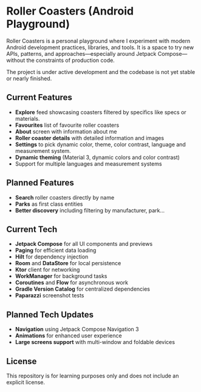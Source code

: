 # Roller Coasters (Android Playground)

Roller Coasters is a personal playground where I experiment with modern Android development practices, libraries, and tools. It is a space to try new APIs, patterns, and approaches—especially around Jetpack Compose—without the constraints of production code.

The project is under active development and the codebase is not yet stable or nearly finished.

## Current Features
- **Explore** feed showcasing coasters filtered by specifics like specs or materials.
- **Favourites** list of favourite roller coasters
- **About** screen with information about me
- **Roller coaster details** with detailed information and images
- **Settings** to pick dynamic color, theme, color contrast, language and measurement system.
- **Dynamic theming** (Material 3, dynamic colors and color contrast)
- Support for multiple languages and measurement systems

## Planned Features
- **Search** roller coasters directly by name
- **Parks** as first class entities
- **Better discovery** including filtering by manufacturer, park...

## Current Tech
- **Jetpack Compose** for all UI components and previews
- **Paging** for efficient data loading
- **Hilt** for dependency injection
- **Room** and **DataStore** for local persistence
- **Ktor** client for networking
- **WorkManager** for background tasks
- **Coroutines** and **Flow** for asynchronous work
- **Gradle Version Catalog** for centralized dependencies
- **Paparazzi** screenshot tests

## Planned Tech Updates
- **Navigation** using Jetpack Compose Navigation 3
- **Animations** for enhanced user experience
- **Large screens support** with multi-window and foldable devices

## License
This repository is for learning purposes only and does not include an explicit license.